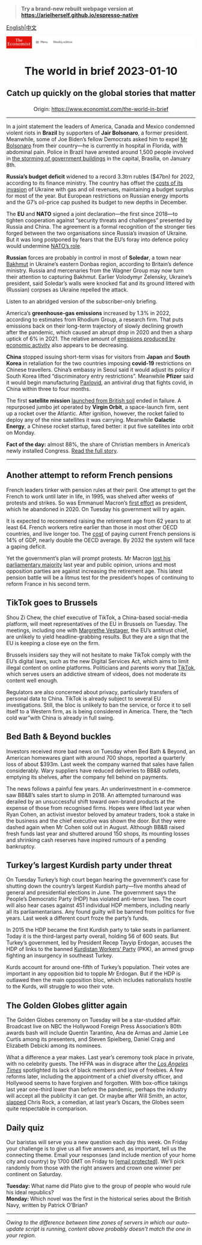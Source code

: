 > **Try a brand-new rebuilt webpage version at https://arielherself.github.io/espresso-native**

[English](https://github.com/arielherself/espresso/blob/main/README.md)|[中文](https://github-com.translate.goog/arielherself/espresso/blob/main/README.md?_x_tr_sl=en&_x_tr_tl=zh-CN&_x_tr_hl=zh-CN&_x_tr_pto=wapp)



![The Economist](menubar.png)

# <p align="center">The world in brief 2023-01-10</p>

## <p align="center">Catch up quickly on the global stories that matter</p>

<p align="center">Origin: <a href="https://www.economist.com/the-world-in-brief">https://www.economist.com/the-world-in-brief</a><hr>

In a joint statement the leaders of America, Canada and Mexico condemned violent riots in <strong>Brazil</strong> by supporters of <strong>Jair Bolsonaro</strong>, a former president. Meanwhile, some of Joe Biden’s fellow Democrats asked him to expel [Mr Bolsonaro](https://www.economist.com/the-americas/2022/12/31/brazils-new-president-faces-a-fiscal-crunch-and-a-fickle-congress) from their country—he is currently in hospital in Florida, with abdominal pain. Police in Brazil have arrested around 1,500 people involved in [the storming of government buildings](https://www.economist.com/the-americas/2023/01/09/supporters-of-jair-bolsonaro-mount-an-insurrection-in-brazil) in the capital, Brasília, on January 8th.

<strong>Russia’s budget deficit</strong> widened to a record 3.3trn rubles ($47bn) for 2022, according to its finance ministry. The country has offset the [costs of its invasion](https://www.economist.com/finance-and-economics/2022/08/24/western-sanctions-will-eventually-impair-russias-economy) of Ukraine with gas and oil revenues, maintaining a budget surplus for most of the year. But European restrictions on Russian energy imports and the G7’s oil-price cap pushed its budget to new depths in December.

The <strong>EU </strong>and <strong>NATO</strong> signed a joint declaration—the first since 2018—to tighten cooperation against “security threats and challenges” presented by Russia and China. The agreement is a formal recognition of the stronger ties forged between the two organisations since Russia’s invasion of Ukraine. But it was long postponed by fears that the EU’s foray into defence policy would undermine [NATO’s role](https://www.economist.com/europe/2022/06/26/nato-holds-its-most-important-summit-for-decades).

<strong>Russian</strong> forces are probably in control in most of <strong>Soledar</strong>, a town near [Bakhmut](https://www.economist.com/europe/2022/12/06/russia-is-hurling-troops-at-the-tiny-ukrainian-town-of-bakhmut) in Ukraine’s eastern Donbas region, according to Britain’s defence ministry. Russia and mercenaries from the Wagner Group may now turn their attention to capturing Bakhmut. Earlier Volodymyr Zelensky, Ukraine’s president, said Soledar’s walls were knocked flat and its ground littered with (Russian) corpses as Ukraine repelled the attack. 

Listen to an abridged version of the subscriber-only briefing.

America’s <strong>greenhouse-gas emissions</strong> increased by 1.3% in 2022, according to estimates from Rhodium Group, a research firm. That puts emissions back on their long-term trajectory of slowly declining growth after the pandemic, which caused an abrupt drop in 2020 and then a sharp uptick of 6% in 2021. The relative amount of [emissions produced by economic activity](https://www.economist.com/finance-and-economics/2022/11/08/economic-growth-no-longer-means-higher-carbon-emissions) also appears to be decreasing.

<strong>China</strong> stopped issuing short-term visas for visitors from <strong>Japan</strong> and <strong>South Korea</strong> in retaliation for the two countries imposing <strong>covid-19</strong> restrictions on Chinese travellers. China’s embassy in Seoul said it would adjust its policy if South Korea lifted “discriminatory entry restrictions”. Meanwhile <strong>Pfizer</strong> said it would begin manufacturing [Paxlovid](https://www.economist.com/graphic-detail/2022/07/28/paxlovid-appears-to-be-reaching-the-americans-who-need-it-least), an antiviral drug that fights covid, in China within three to four months.

The first <strong>satellite mission</strong> [launched from British soil](https://www.economist.com/britain/2022/08/01/britain-is-having-another-go-at-building-a-space-industry) ended in failure. A repurposed jumbo jet operated by <strong>Virgin Orbit</strong>, a space-launch firm, sent up a rocket over the Atlantic. After ignition, however, the rocket failed to deploy any of the nine satellites it was carrying. Meanwhile <strong>Galactic Energy</strong>, a Chinese rocket startup, fared better: it put five satellites into orbit on Monday.

<strong>Fact of the day:</strong> almost 88%, the share of Christian members in America’s newly installed Congress. [Read the full story](https://www.economist.com/graphic-detail/2023/01/06/atheism-is-still-a-taboo-for-american-politicians).

----------

## Another attempt to reform French pensions

French leaders tinker with pension rules at their peril. One attempt to get the French to work until later in life, in 1995, was shelved after weeks of protests and strikes. So was Emmanuel Macron’s [first effort](https://www.economist.com/europe/2019/12/12/french-workers-strike-to-keep-their-lavish-pensions) as president, which he abandoned in 2020. On Tuesday his government will try again. 

It is expected to recommend raising the retirement age from 62 years to at least 64. French workers retire earlier than those in most other OECD countries, and live longer too. The [cost](https://www.economist.com/europe/2022/02/25/money-matters-take-centre-stage-in-frances-election) of paying current French pensions is 14% of GDP, nearly double the OECD average. By 2032 the system will face a gaping deficit.

Yet the government’s plan will prompt protests. Mr Macron [lost his parliamentary majority](https://www.economist.com/europe/2022/06/19/emmanuel-macron-loses-his-parliamentary-majority) last year and public opinion, unions and most opposition parties are against increasing the retirement age. This latest pension battle will be a litmus test for the president’s hopes of continuing to reform France in his second term.

## TikTok goes to Brussels

​​Shou Zi Chew, the chief executive of TikTok, a China-based social-media platform, will meet representatives of the EU in Brussels on Tuesday. The meetings, including one with [Margrethe Vestager](https://www.economist.com/charlemagnes-notebook/2019/05/28/why-margrethe-vestager-ticks-all-the-boxes), the EU’s antitrust chief, are unlikely to yield headline-grabbing results. But they are a sign that the EU is keeping a close eye on the firm. 

Brussels insiders say they will not hesitate to make TikTok comply with the EU’s digital laws, such as the new Digital Services Act, which aims to limit illegal content on online platforms. Politicians and parents worry that [TikTok](https://www.economist.com/interactive/briefing/2022/07/09/the-all-conquering-quaver), which serves users an addictive stream of videos, does not moderate its content well enough. 

Regulators are also concerned about privacy, particularly transfers of personal data to China. TikTok is already subject to several EU investigations. Still, the bloc is unlikely to ban the service, or force it to sell itself to a Western firm, as is being considered in America. There, the “tech cold war”with China is already in full swing.

## Bed Bath &amp; Beyond buckles

Investors received more bad news on Tuesday when Bed Bath &amp; Beyond, an American homewares giant with around 700 shops, reported a quarterly loss of about $393m. Last week the company warned that sales have fallen considerably. Wary suppliers have reduced deliveries to BB&amp;B outlets, emptying its shelves, after the company fell behind on payments.

The news follows a painful few years. An underinvestment in e-commerce saw BB&amp;B’s sales start to slump in 2018. An attempted turnaround was derailed by an unsuccessful shift toward own-brand products at the expense of those from recognised firms. Hopes were lifted last year when Ryan Cohen, an activist investor beloved by amateur traders, took a stake in the business and the chief executive was shown the door. But they were dashed again when Mr Cohen sold out in August. Although BB&amp;B raised fresh funds last year and shuttered around 150 shops, its mounting losses and shrinking cash reserves have inspired rumours of a pending bankruptcy.

## Turkey’s largest Kurdish party under threat

On Tuesday Turkey’s high court began hearing the government’s case for shutting down the country’s largest Kurdish party—five months ahead of general and presidential elections in June. The government says the People’s Democratic Party (HDP) has violated anti-terror laws. The court will also hear cases against 451 individual HDP members, including nearly all its parliamentarians. Any found guilty will be banned from politics for five years. Last week a different court froze the party’s funds.

In 2015 the HDP became the first Kurdish party to take seats in parliament. Today it is the third-largest party overall, holding 56 of 600 seats. But Turkey’s government, led by President Recep Tayyip Erdogan, accuses the HDP of links to the banned [Kurdistan Workers’ Party](https://www.economist.com/the-economist-explains/2022/06/28/what-is-the-pkk) (PKK), an armed group fighting an insurgency in southeast Turkey. 

Kurds account for around one-fifth of Turkey’s population. Their votes are important in any opposition bid to topple Mr Erdogan. But if the HDP is outlawed then the main opposition bloc, which includes nationalists hostile to the Kurds, will struggle to woo their vote.

## The Golden Globes glitter again

The Golden Globes ceremony on Tuesday will be a star-studded affair. Broadcast live on NBC the Hollywood Foreign Press Association’s 80th awards bash will include Quentin Tarantino, Ana de Armas and Jamie Lee Curtis among its presenters, and Steven Spielberg, Daniel Craig and Elizabeth Debicki among its nominees.

What a difference a year makes. Last year’s ceremony took place in private, with no celebrity guests. The HFPA was in disgrace after the [<em>Los Angeles Times</em>](https://www.economist.com/prospero/2021/03/01/covid-19-and-controversy-at-the-golden-globes) spotlighted its lack of black members and love of freebies. A few reforms later, including the appointment of a chief diversity officer, and Hollywood seems to have forgiven and forgotten. With box-office takings last year one-third lower than before the pandemic, perhaps the industry will accept all the publicity it can get. Or maybe after Will Smith, an actor, [slapped](https://www.economist.com/the-economist-explains/2022/12/14/how-to-understand-2022-in-memes) Chris Rock, a comedian, at last year’s Oscars, the Globes seem quite respectable in comparison.

## Daily quiz

Our baristas will serve you a new question each day this week. On Friday your challenge is to give us all five answers and, as important, tell us the connecting theme. Email your responses (and include mention of your home city and country) by 1700 GMT on Friday to [<span class="__cf_email__" data-cfemail="97c6e2feedd2e4e7e5f2e4e4f8d7f2f4f8f9f8fafee4e3b9f4f8fa">[email&#160;protected]</span>](https://mail.google.com/mail/?view=cm&amp;fs=1&amp;tf=1&amp;to=QuizEspresso@economist.com). We’ll pick randomly from those with the right answers and crown one winner per continent on Saturday.

<strong>Tuesday: </strong>What name did Plato give to the group of people who would rule his ideal republics?  
<strong>Monday: </strong>Which novel was the first in the historical series about the British Navy, written by Patrick O’Brian?

----------

*Owing to the difference between time zones of servers in which our auto-update script is running, content above probably doesn't match the one in your region.*
